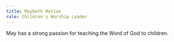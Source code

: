 ```yaml
---
title: Maybeth Matias
role: Children's Worship Leader
---
```

May has a strong passion for teaching the Word of God to children.
